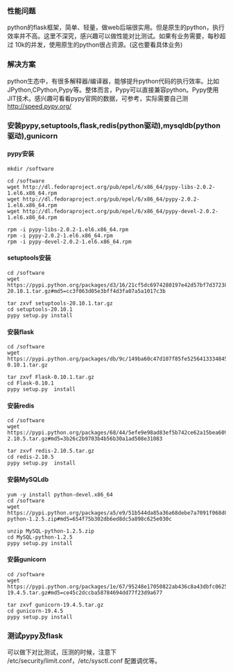 ### 性能问题

   python的flask框架，简单、轻量，做web后端很实用。但是原生的python，执行效率并不高。这里不深究，感兴趣可以做性能对比测试。如果有业务需要，每秒超过 10k的并发，使用原生的python很占资源。(这也要看具体业务)



### 解决方案

   python生态中，有很多解释器/编译器，能够提升python代码的执行效率。比如JPython,CPython,Pypy等。整体而言，Pypy可以直接兼容python。Pypy使用JIT技术。感兴趣可看看pypy官网的数据，可参考，实际需要自己测 http://speed.pypy.org/



### 安装pypy,setuptools,flask,redis(python驱动),mysqldb(python驱动),gunicorn

#### pypy安装

<pre><code>mkdir /software

cd /software
wget http://dl.fedoraproject.org/pub/epel/6/x86_64/pypy-libs-2.0.2-1.el6.x86_64.rpm
wget http://dl.fedoraproject.org/pub/epel/6/x86_64/pypy-2.0.2-1.el6.x86_64.rpm
wget http://dl.fedoraproject.org/pub/epel/6/x86_64/pypy-devel-2.0.2-1.el6.x86_64.rpm

rpm -i pypy-libs-2.0.2-1.el6.x86_64.rpm
rpm -i pypy-2.0.2-1.el6.x86_64.rpm
rpm -i pypy-devel-2.0.2-1.el6.x86_64.rpm</code></pre>



#### setuptools安装

<pre><code>cd /software
wget https://pypi.python.org/packages/d3/16/21cf5dc6974280197e42d57bf7d372380562ec69aef9bb796b5e2dbbed6e/setuptools-20.10.1.tar.gz#md5=cc3f063d05e3bff4d3fa07a5a1017c3b

tar zxvf setuptools-20.10.1.tar.gz
cd setuptools-20.10.1
pypy setup.py install</code></pre>

#### 安装flask

<pre><code>cd /software
wget https://pypi.python.org/packages/db/9c/149ba60c47d107f85fe52564133348458f093dd5e6b57a5b60ab9ac517bb/Flask-0.10.1.tar.gz

tar zxvf Flask-0.10.1.tar.gz 
cd Flask-0.10.1
pypy setup.py  install</code></pre>

#### 安装redis

<pre><code>cd /software
wget https://pypi.python.org/packages/68/44/5efe9e98ad83ef5b742ce62a15bea609ed5a0d1caf35b79257ddb324031a/redis-2.10.5.tar.gz#md5=3b26c2b9703b4b56b30a1ad508e31083

tar zxvf redis-2.10.5.tar.gz 
cd redis-2.10.5
pypy setup.py  install</code></pre>

#### 安装MySQLdb

<pre><code>yum -y install python-devel.x86_64
cd /software
wget https://pypi.python.org/packages/a5/e9/51b544da85a36a68debe7a7091f068d802fc515a3a202652828c73453cad/MySQL-python-1.2.5.zip#md5=654f75b302db6ed8dc5a898c625e030c

unzip MySQL-python-1.2.5.zip
cd MySQL-python-1.2.5
pypy setup.py install</code></pre>

#### 安装gunicorn

<pre><code>cd /software
wget https://pypi.python.org/packages/1e/67/95248e17050822ab436c8a43dbfc0625a8545775737e33b66508cffad278/gunicorn-19.4.5.tar.gz#md5=ce45c2dccba58784694dd77f23d9a677

tar zxvf gunicorn-19.4.5.tar.gz
cd gunicorn-19.4.5
pypy setup.py install</code></pre>

### 测试pypy及flask

可以做下对比测试，压测的时候，注意下 /etc/security/limit.conf，/etc/sysctl.conf  配置调优等。
